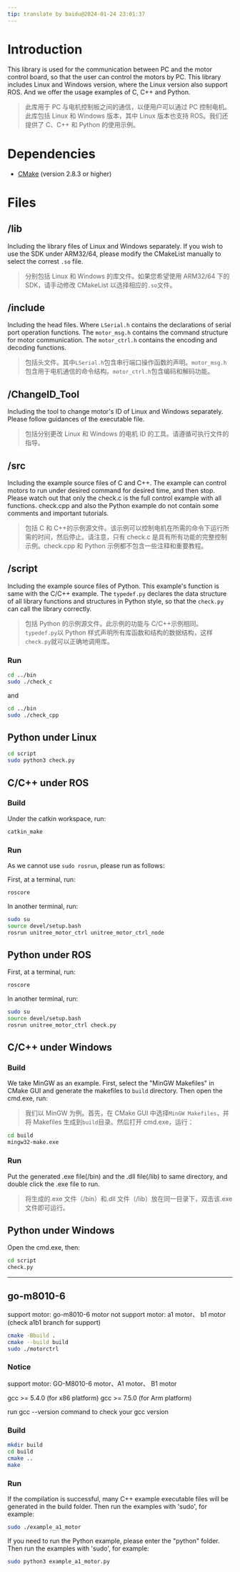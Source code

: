```yaml
---
tip: translate by baidu@2024-01-24 23:01:37
---
```


# Introduction

This library is used for the communication between PC and the motor control board, so that the user can control the motors by PC. This library includes Linux and Windows version, where the Linux version also support ROS. And we offer the usage examples of C, C++ and Python.

> 此库用于 PC 与电机控制板之间的通信，以便用户可以通过 PC 控制电机。此库包括 Linux 和 Windows 版本，其中 Linux 版本也支持 ROS。我们还提供了 C、C++ 和 Python 的使用示例。

# Dependencies

- [CMake](http://www.cmake.org) (version 2.8.3 or higher)

# Files

## /lib

Including the library files of Linux and Windows separately. If you wish to use the SDK under ARM32/64, please modify the CMakeList manually to select the correst `.so` file.

> 分别包括 Linux 和 Windows 的库文件。如果您希望使用 ARM32/64 下的 SDK，请手动修改 CMakeList 以选择相应的`.so`文件。

## /include

Including the head files. Where `LSerial.h` contains the declarations of serial port operation functions. The `motor_msg.h` contains the command structure for motor communication. The `motor_ctrl.h` contains the encoding and decoding functions.

> 包括头文件。其中`LSerial.h`包含串行端口操作函数的声明。`motor_msg.h`包含用于电机通信的命令结构。`motor_ctrl.h`包含编码和解码功能。

## /ChangeID_Tool

Including the tool to change motor's ID of Linux and Windows separately. Please follow guidances of the executable file.

> 包括分别更改 Linux 和 Windows 的电机 ID 的工具。请遵循可执行文件的指导。

## /src

Including the example source files of C and C++. The example can control motors to run under desired command for desired time, and then stop. Please watch out that only the check.c is the full control example with all functions. check.cpp and also the Python example do not contain some comments and important tutorials.

> 包括 C 和 C++的示例源文件。该示例可以控制电机在所需的命令下运行所需的时间，然后停止。请注意，只有 check.c 是具有所有功能的完整控制示例。check.cpp 和 Python 示例都不包含一些注释和重要教程。

## /script

Including the example source files of Python. This example's function is same with the C/C++ example. The `typedef.py` declares the data structure of all library functions and structures in Python style, so that the `check.py` can call the library correctly.

> 包括 Python 的示例源文件。此示例的功能与 C/C++示例相同。`typedef.py`以 Python 样式声明所有库函数和结构的数据结构，这样`check.py`就可以正确地调用库。

### Run

```bash
cd ../bin
sudo ./check_c
```

and

```bash
cd ../bin
sudo ./check_cpp
```

## Python under Linux

```bash
cd script
sudo python3 check.py
```

## C/C++ under ROS

### Build

Under the catkin workspace, run:

```bash
catkin_make
```

### Run

As we cannot use `sudo rosrun`, please run as follows:

First, at a terminal, run:

```bash
roscore
```

In another terminal, run:

```bash
sudo su
source devel/setup.bash
rosrun unitree_motor_ctrl unitree_motor_ctrl_node
```

## Python under ROS

First, at a terminal, run:

```bash
roscore
```

In another terminal, run:

```bash
sudo su
source devel/setup.bash
rosrun unitree_motor_ctrl check.py
```

## C/C++ under Windows

### Build

We take MinGW as an example. First, select the "MinGW Makefiles" in CMake GUI and generate the makefiles to `build` directory. Then open the cmd.exe, run:

> 我们以 MinGW 为例。首先，在 CMake GUI 中选择`MinGW Makefiles`，并将 Makefiles 生成到`build`目录。然后打开 cmd.exe，运行：

```bash
cd build
mingw32-make.exe
```

### Run

Put the generated .exe file(/bin) and the .dll file(/lib) to same directory, and double click the .exe file to run.

> 将生成的.exe 文件（/bin）和.dll 文件（/lib）放在同一目录下，双击该.exe 文件即可运行。

## Python under Windows

Open the cmd.exe, then:

```bash
cd script
check.py
```

---

## go-m8010-6

support motor: go-m8010-6 motor
not support motor: a1 motor、 b1 motor (check a1b1 branch for support)

```sh
cmake -Bbuild .
cmake --build build
sudo ./motorctrl
```

### Notice

support motor: GO-M8010-6 motor、A1 motor、 B1 motor

gcc >= 5.4.0 (for x86 platform)
gcc >= 7.5.0 (for Arm platform)

run gcc --version command to check your gcc version

### Build

```bash
mkdir build
cd build
cmake ..
make
```

### Run

If the compilation is successful, many C++ example executable files will be generated in the build folder. Then run the examples with 'sudo', for example:

```bash
sudo ./example_a1_motor
```

If you need to run the Python example, please enter the "python" folder. Then run the examples with 'sudo', for example:

```sh
sudo python3 example_a1_motor.py
```
